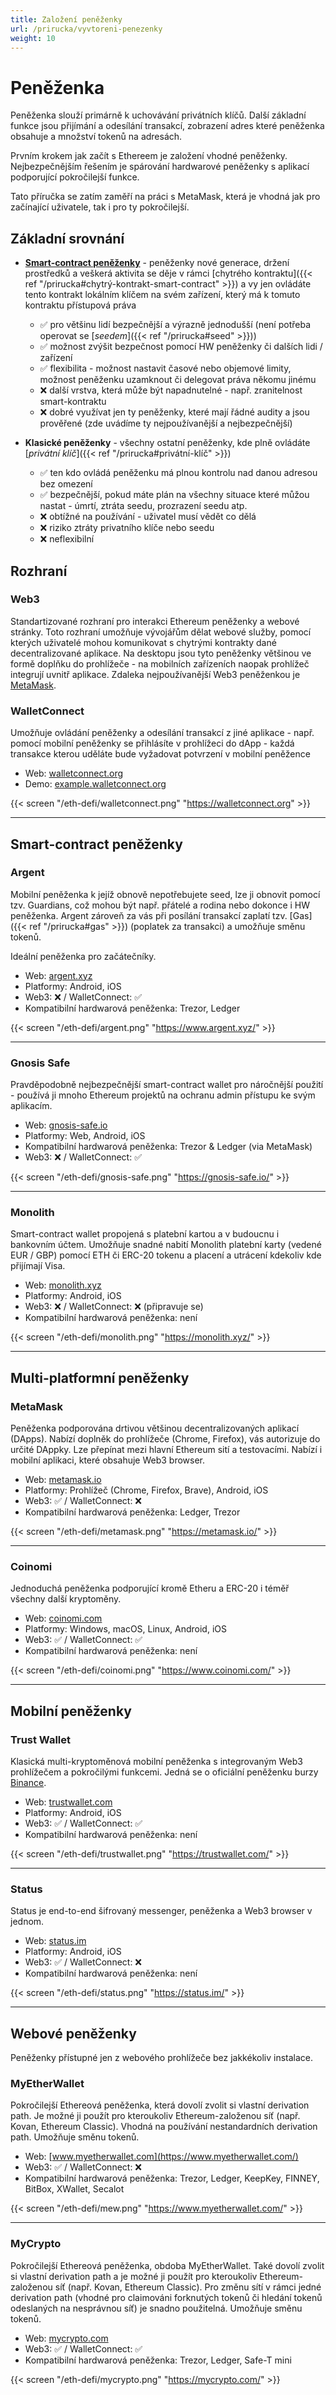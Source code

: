 ```yaml
---
title: Založení peněženky
url: /prirucka/vyvtoreni-penezenky
weight: 10
---
```


# Peněženka

Peněženka slouží primárně k uchovávání privátních klíčů. Další základní funkce jsou přijímání a odesílání transakcí, zobrazení adres které peněženka obsahuje a množství tokenů na adresách.

Prvním krokem jak začít s Ethereem je založení vhodné peněženky. Nejbezpečnějším řešením je spárování hardwarové peněženky s aplikací podporující pokročilejší funkce.

Tato příručka se zatím zaměří na práci s MetaMask, která je vhodná jak pro začínající uživatele, tak i pro ty pokročilejší. 

## Základní srovnání

* [**Smart-contract peněženky**](#smart-contract-peněženky) - peněženky nové generace, držení prostředků a veškerá aktivita se děje v rámci [chytrého kontraktu]({{< ref "/prirucka#chytrý-kontrakt-smart-contract" >}}) a vy jen ovládáte tento kontrakt lokálním klíčem na svém zařízení, který má k tomuto kontraktu přístupová práva
   * :white_check_mark: pro většinu lidí bezpečnější a výrazně jednodušší (není potřeba operovat se [*seedem*]({{< ref "/prirucka#seed" >}}))
   * :white_check_mark: možnost zvýšit bezpečnost pomocí HW peněženky či dalších lidi / zařízení
   * :white_check_mark: flexibilita - možnost nastavit časové nebo objemové limity, možnost peněženku uzamknout či delegovat práva někomu jinému
   * :x: další vrstva, která může být napadnutelné - např. zranitelnost smart-kontraktu
   * :x: dobré využívat jen ty peněženky, které mají řádné audity a jsou prověřené (zde uvádíme ty nejpoužívanější a nejbezpečnější)


* **Klasické peněženky** - všechny ostatní peněženky, kde plně ovládáte [*privátní klíč*]({{< ref "/prirucka#privátní-klíč" >}})
   * :white_check_mark: ten kdo ovládá peněženku má plnou kontrolu nad danou adresou bez omezení
   * :white_check_mark: bezpečnější, pokud máte plán na všechny situace které můžou nastat - úmrtí, ztráta seedu, prozrazení seedu atp.
   * :x: obtížné na používání - uživatel musí vědět co dělá
   * :x: riziko ztráty privatního klíče nebo seedu
   * :x: neflexibilní


## Rozhraní

### Web3
Standartizované rozhraní pro interakci Ethereum peněženky a webové stránky. Toto rozhraní umožňuje vývojářům dělat webové služby, pomocí kterých uživatelé mohou komunikovat s chytrými kontrakty dané decentralizované aplikace. Na desktopu jsou tyto peněženky většinou ve formě doplňku do prohlížeče - na mobilních zařízeních naopak prohlížeč integrují uvnitř aplikace. Zdaleka nejpoužívanější Web3 peněženkou je [MetaMask](#metamask).

### WalletConnect
Umožňuje ovládání peněženky a odesílání transakcí z jiné aplikace - např. pomocí mobilní peněženky se přihlásíte v prohlížeci do dApp - každá transakce kterou uděláte bude vyžadovat potvrzení v mobilní peněžence

- Web: [walletconnect.org](https://walletconnect.org/)
- Demo: [example.walletconnect.org](https://example.walletconnect.org/)

{{< screen "/eth-defi/walletconnect.png" "https://walletconnect.org" >}}

---

## Smart-contract peněženky

### Argent

Mobilní peněženka k jejíž obnově nepotřebujete seed, lze ji obnovit pomocí tzv. Guardians, což mohou být např. přátelé a rodina nebo dokonce i HW peněženka. Argent zároveň za vás při posílání transakcí zaplatí tzv. [Gas]({{< ref "/prirucka#gas" >}}) (poplatek za transakci) a umožňuje směnu tokenů.

Ideální peněženka pro začátečníky.

- Web: [argent.xyz](https://www.argent.xyz/)
- Platformy: Android, iOS
- Web3: :x: / WalletConnect: :white_check_mark:
- Kompatibilní hardwarová peněženka: Trezor, Ledger

{{< screen "/eth-defi/argent.png" "https://www.argent.xyz/" >}}

---

### Gnosis Safe

Pravděpodobně nejbezpečnější smart-contract wallet pro náročnější použití - používá ji mnoho Ethereum projektů na ochranu admin přístupu ke svým aplikacím.

- Web: [gnosis-safe.io](https://gnosis-safe.io/)
- Platformy: Web, Android, iOS
- Kompatibilní hardwarová peněženka: Trezor & Ledger (via MetaMask)
- Web3: :x: / WalletConnect: :white_check_mark:

{{< screen "/eth-defi/gnosis-safe.png" "https://gnosis-safe.io/" >}}

---


### Monolith

Smart-contract wallet propojená s platební kartou a v budoucnu i bankovním účtem. Umožňuje snadné nabití Monolith platební karty (vedené EUR / GBP) pomocí ETH či ERC-20 tokenu a placení a utrácení kdekoliv kde přijímají Visa.

- Web: [monolith.xyz](https://monolith.xyz/)
- Platformy: Android, iOS
- Web3: :x: / WalletConnect: :x: (připravuje se)
- Kompatibilní hardwarová peněženka: není

{{< screen "/eth-defi/monolith.png" "https://monolith.xyz/" >}}

---

## Multi-platformní peněženky

### MetaMask

Peněženka podporována drtivou většinou decentralizovaných aplikací (DApps). Nabízí doplněk do prohlížeče (Chrome, Firefox), vás autorizuje do určité DAppky. Lze přepínat mezi hlavní Ethereum sití a testovacími. Nabízí i mobilní aplikaci, které obsahuje Web3 browser.

- Web: [metamask.io](https://metamask.io/)
- Platformy: Prohlížeč (Chrome, Firefox, Brave), Android, iOS
- Web3: :white_check_mark: / WalletConnect: :x:
- Kompatibilní hardwarová peněženka: Ledger, Trezor

{{< screen "/eth-defi/metamask.png" "https://metamask.io/" >}}

---

### Coinomi

Jednoduchá peněženka podporující kromě Etheru a ERC-20 i téměř všechny další kryptoměny. 

- Web: [coinomi.com](https://www.coinomi.com/)
- Platformy: Windows, macOS, Linux, Android, iOS
- Web3: :white_check_mark: / WalletConnect: :white_check_mark:
- Kompatibilní hardwarová peněženka: není

{{< screen "/eth-defi/coinomi.png" "https://www.coinomi.com/" >}}

---

## Mobilní peněženky

### Trust Wallet

Klasická multi-kryptoměnová mobilní peněženka s integrovaným Web3 prohlížečem a pokročilými funkcemi. Jedná se o oficiální peněženku burzy [Binance](https://www.binance.com/en).

- Web: [trustwallet.com](https://trustwallet.com/)
- Platformy: Android, iOS
- Web3: :white_check_mark: / WalletConnect: :white_check_mark:
- Kompatibilní hardwarová peněženka: není

{{< screen "/eth-defi/trustwallet.png" "https://trustwallet.com/" >}}

---

### Status

Status je end-to-end šifrovaný messenger, peněženka a Web3 browser v jednom.

- Web: [status.im](https://status.im/)
- Platformy: Android, iOS
- Web3: :white_check_mark: / WalletConnect: :x:
- Kompatibilní hardwarová peněženka: není

{{< screen "/eth-defi/status.png" "https://status.im/" >}}

---

## Webové peněženky

Peněženky přístupné jen z webového prohlížeče bez jakkékoliv instalace.

### MyEtherWallet

Pokročilejší Ethereová peněženka, která dovolí zvolit si vlastní derivation path. Je možné ji použít pro kteroukoliv Ethereum-založenou síť (např. Kovan, Ethereum Classic). Vhodná na používání nestandardních derivation path. Umožňuje směnu tokenů.

- Web: [www.myetherwallet.com](https://www.myetherwallet.com/)
- Web3: :white_check_mark: / WalletConnect: :x:
- Kompatibilní hardwarová peněženka: Trezor, Ledger, KeepKey, FINNEY, BitBox, XWallet, Secalot

{{< screen "/eth-defi/mew.png" "https://www.myetherwallet.com/" >}}

---

### MyCrypto

Pokročilejší Ethereová peněženka, obdoba MyEtherWallet. Také dovolí zvolit si vlastní derivation path a je možné ji použít pro kteroukoliv Ethereum-založenou síť (např. Kovan, Ethereum Classic). Pro změnu sítí v rámci jedné derivation path (vhodné pro claimováni forknutých tokenů či hledání tokenů odeslaných na nesprávnou síť) je snadno použitelná. Umožňuje směnu tokenů.

- Web: [mycrypto.com](https://mycrypto.com/)
- Web3: :white_check_mark: / WalletConnect: :white_check_mark:
- Kompatibilní hardwarová peněženka: Trezor, Ledger, Safe-T mini

{{< screen "/eth-defi/mycrypto.png" "https://mycrypto.com/" >}}


